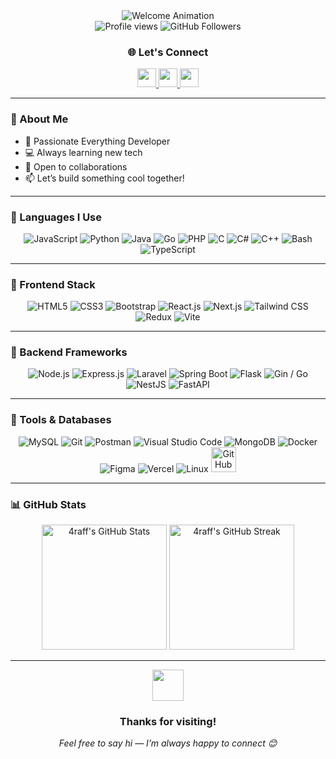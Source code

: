<div align="center">
  <img src="https://readme-typing-svg.herokuapp.com/?font=Righteous&size=35&duration=4000&center=true&vCenter=true&width=500&height=70&lines=Hi+There!+👋;+I'm+4Raff!;Welcome+to+my+GitHub!" alt="Welcome Animation" />
  
  <br/>
  
  <img src="https://komarev.com/ghpvc/?username=4raff&label=Visitors&color=0e75b6&style=flat" alt="Profile views" />
  <img src="https://img.shields.io/github/followers/4raff?label=Followers&style=social" alt="GitHub Followers" />

  <h3>🌐 Let's Connect</h3>
  <p>
    <a href="https://instagram.com/araffiarsy" title="Instagram">
      <img src="https://skillicons.dev/icons?i=instagram" height="30" />
    </a>
    <a href="https://www.linkedin.com/in/ahmad-arasy-b81024340/" title="LinkedIn">
      <img src="https://skillicons.dev/icons?i=linkedin" height="30" />
    </a>
    <a href="#" title="Discord: mmahmutt">
      <img src="https://skillicons.dev/icons?i=discord" height="30" />
    </a>
  </p>
</div>

---

### 🚀 About Me

- 🎯 Passionate Everything Developer  
- 💻 Always learning new tech  
- 🤝 Open to collaborations  
- 📫 Let’s build something cool together!

---

### 🧠 Languages I Use

<p align="center">
  <img src="https://skillicons.dev/icons?i=js" title="JavaScript" />
  <img src="https://skillicons.dev/icons?i=python" title="Python" />
  <img src="https://skillicons.dev/icons?i=java" title="Java" />
  <img src="https://skillicons.dev/icons?i=go" title="Go" />
  <img src="https://skillicons.dev/icons?i=php" title="PHP" />
  <img src="https://skillicons.dev/icons?i=c" title="C" />
  <img src="https://skillicons.dev/icons?i=cs" title="C#" />
  <img src="https://skillicons.dev/icons?i=cpp" title="C++" />
  <img src="https://skillicons.dev/icons?i=bash" title="Bash" />
  <img src="https://skillicons.dev/icons?i=ts" title="TypeScript" />
</p>

---

### 🎨 Frontend Stack

<p align="center">
  <img src="https://skillicons.dev/icons?i=html" title="HTML5" />
  <img src="https://skillicons.dev/icons?i=css" title="CSS3" />
  <img src="https://skillicons.dev/icons?i=bootstrap" title="Bootstrap" />
  <img src="https://skillicons.dev/icons?i=react" title="React.js" />
  <img src="https://skillicons.dev/icons?i=nextjs" title="Next.js" />
  <img src="https://skillicons.dev/icons?i=tailwind" title="Tailwind CSS" />
  <img src="https://skillicons.dev/icons?i=redux" title="Redux" />
  <img src="https://skillicons.dev/icons?i=vite" title="Vite" />
</p>

---

### 🔧 Backend Frameworks

<p align="center">
  <img src="https://skillicons.dev/icons?i=nodejs" title="Node.js" />
  <img src="https://skillicons.dev/icons?i=express" title="Express.js" />
  <img src="https://skillicons.dev/icons?i=laravel" title="Laravel" />
  <img src="https://skillicons.dev/icons?i=spring" title="Spring Boot" />
  <img src="https://skillicons.dev/icons?i=flask" title="Flask" />
  <img src="https://skillicons.dev/icons?i=go" title="Gin / Go" />
  <img src="https://skillicons.dev/icons?i=nestjs" title="NestJS" />
  <img src="https://skillicons.dev/icons?i=fastapi" title="FastAPI" />
</p>

---

### 💾 Tools & Databases

<p align="center">
  <img src="https://skillicons.dev/icons?i=mysql" title="MySQL" />
  <img src="https://skillicons.dev/icons?i=git" title="Git" />
  <img src="https://skillicons.dev/icons?i=postman" title="Postman" />
  <img src="https://skillicons.dev/icons?i=vscode" title="Visual Studio Code" />
  <img src="https://skillicons.dev/icons?i=mongodb" title="MongoDB" />
  <img src="https://skillicons.dev/icons?i=docker" title="Docker" />
  <img src="https://skillicons.dev/icons?i=figma" title="Figma" />
  <img src="https://skillicons.dev/icons?i=vercel" title="Vercel" />
  <img src="https://skillicons.dev/icons?i=linux" title="Linux" />
  <img src="https://cdn.jsdelivr.net/gh/devicons/devicon/icons/github/github-original.svg" title="GitHub Copilot" width="40" />
</p>

---

### 📊 GitHub Stats

<p align="center">
  <img src="https://github-readme-stats.vercel.app/api?username=4raff&show_icons=true&theme=tokyonight&count_private=true" alt="4raff's GitHub Stats" height="200" />
  <img src="https://github-readme-streak-stats.herokuapp.com/?user=4raff&theme=tokyonight" alt="4raff's GitHub Streak" height="200" />
</p>


---

<div align="center">
  <img src="https://media.giphy.com/media/LnQjpWaON8nhr21vNW/giphy.gif" width="50" />
  <h3>Thanks for visiting!</h3>
  <em>Feel free to say hi — I’m always happy to connect 😊</em>
</div>
